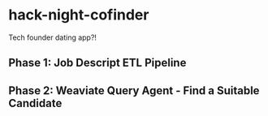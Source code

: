 # hack-night-cofinder
Tech founder dating app?!

## Phase 1: Job Descript ETL Pipeline

## Phase 2: Weaviate Query Agent - Find a Suitable Candidate
